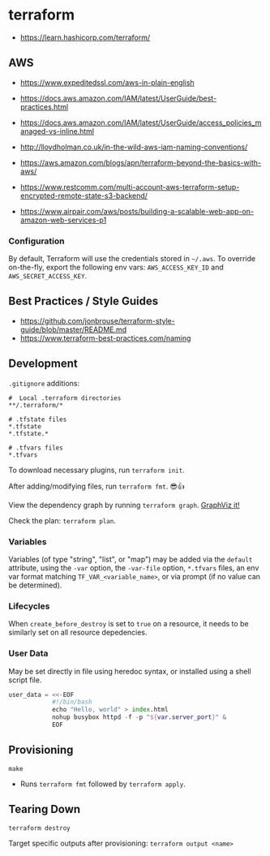 # terraform
- https://learn.hashicorp.com/terraform/

## AWS
- https://www.expeditedssl.com/aws-in-plain-english
- https://docs.aws.amazon.com/IAM/latest/UserGuide/best-practices.html
- https://docs.aws.amazon.com/IAM/latest/UserGuide/access_policies_managed-vs-inline.html

- http://lloydholman.co.uk/in-the-wild-aws-iam-naming-conventions/

- https://aws.amazon.com/blogs/apn/terraform-beyond-the-basics-with-aws/
- https://www.restcomm.com/multi-account-aws-terraform-setup-encrypted-remote-state-s3-backend/

- https://www.airpair.com/aws/posts/building-a-scalable-web-app-on-amazon-web-services-p1

### Configuration
By default, Terraform will use the credentials stored in `~/.aws`. To override on-the-fly, export the following env vars: `AWS_ACCESS_KEY_ID` and `AWS_SECRET_ACCESS_KEY`.

## Best Practices / Style Guides
- https://github.com/jonbrouse/terraform-style-guide/blob/master/README.md
- https://www.terraform-best-practices.com/naming

## Development
`.gitignore` additions:
```shell
#  Local .terraform directories
**/.terraform/*

# .tfstate files
*.tfstate
*.tfstate.*

# .tfvars files
*.tfvars
```

To download necessary plugins, run `terraform init`.

After adding/modifying files, run `terraform fmt`. 😎👍

View the dependency graph by running `terraform graph`. [GraphViz it!](http://dreampuf.github.io/GraphvizOnline)

Check the plan: `terraform plan`.

### Variables
Variables (of type "string", "list", or "map") may be added via the `default` attribute, using the `-var` option, the `-var-file` option, `*.tfvars` files, an env var format matching `TF_VAR_<variable_name>`, or via prompt (if no value can be determined).

### Lifecycles
When `create_before_destroy` is set to `true` on a resource, it needs to be similarly set on all resource depedencies.

### User Data
May be set directly in file using heredoc syntax, or installed using a shell script file.
```terraform
user_data = <<-EOF
            #!/bin/bash
            echo "Hello, world" > index.html
            nohup busybox httpd -f -p "${var.server_port}" &
            EOF
```

## Provisioning
`make`
- Runs `terraform fmt` followed by `terraform apply`.

## Tearing Down
`terraform destroy`

Target specific outputs after provisioning: `terraform output <name>`
